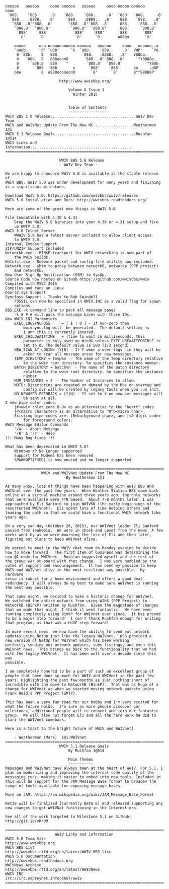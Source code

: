 
    oooooo   oooooo     oooo oooooo   oooooo     oooo ooooo oooooo     oooo
     `888.    `888.     .8'   `888.    `888.     .8'  `888'  `888.     .8'
      `888.   .8888.   .8'     `888.   .8888.   .8'    888    `888.   .8'
       `888  .8'`888. .8'       `888  .8'`888. .8'     888     `888. .8'
        `888.8'  `888.8'         `888.8'  `888.8'      888      `888.8'
         `888'    `888'           `888'    `888'       888       `888'
          `8'      `8'             `8'      `8'       o888o       `8'

        ooooo      ooo oooooooooooo oooooo   oooooo     oooo  .oooooo..o
        `888b.     `8' `888'     `8  `888.    `888.     .8'  d8P'    `Y8
         8 `88b.    8   888           `888.   .8888.   .8'   Y88bo.
         8   `88b.  8   888oooo8       `888  .8'`888. .8'     `"Y8888o.
         8     `88b.8   888    "        `888.8'  `888.8'          `"Y88b
         8       `888   888       o      `888'    `888'      oo     .d8P
        o8o        `8  o888ooooood8       `8'      `8'       8""88888P'

                            http://www.wwivbbs.org/
        
                                Volume 8 Issue 1
                                  Winter 2015


                                Table of Contents
                                ~~~~~~~~~~~~~~~~~
    WWIV BBS 5.0 Release......................................WWIV Dev Team
    WWIV and WWIVNet Update From The New NC..................Weatherman 1@1
    WWIV 5.1 Release Goals....................................Rushfan 1@514
    WWIV Links and Information.............................................
    =======================================================================

                            WWIV BBS 5.0 Release
                            - WWIV Dev Team -

    We are happy to announce WWIV 5.0 is available as the stable release of 
    WWIV BBS. WWIV 5.0 was under development for many years and finishing 
    is a significant milestone. 

    Download WWIV 5.0: https://github.com/wwivbbs/wwiv/releases
    WWIV 5.0 Installation and Docs: http://wwivbbs.readthedocs.org/
    
    Here are some of the great new things in WWIV 5.0
    
    File Compatible with 4.30 & 4.31
        Drop the WWIV 5.0 binaries into your 4.30 or 4.31 setup and fire 
        up WWIV 5.0.
    WWIV 5.0 Telnet Server
        WWWIV 5.0 has a telnet server included to allow client access
        to WWIV 5.0.
    Internal Zmodem Support
    ZIP/UNZIP Support Included
    Networkb.exe - BINKP transport for WWIV networking is now part of 
        the WWIV builds.
    Netutil.exe - Network packet and config file utility now included.
    Network.exe - shim to proxy between network0, networkp (PPP project) 
        and networkb.
    New User Sign Up Notification (SSM) to SysOp.
    Source Code now hosted on GitHub https://github.com/wwivbbs/wwiv
    Compiled with MSVC 2015
    Compiles and runs on Linux
    Door32.sys Support
    Syncfoss Support - Thanks to Rob Swindell
        FOSSIL can now be specified in WWIV.INI as a valid flag for spawn
        options.
    BBS.EXE -k command line to pack all message bases
        -k # # # will pack the massage bases with those IDs.
    New WWIV.INI Parameters
        EXEC_LOGSYNCFOSS     = [ 1 | 0 ] - If non-zero then 
            wwivsync.log will  be generated.  The default setting is 
            1 and this is currently ignored.
        EXEC_CHILDWAITTIME   = (time to wait in milliseconds, this 
            parameter is only used on Win9X unless EXEC_USEWAITFORIDLE is 
            set to 0. The default value is 500 (1/2 second).
        NEW_SCAN_AT_LOGIN= [Y|N] - If Y when a user logs  in they will be 
            asked to scan all message areas for new messages.
        TEMP_DIRECTORY = temp%n  - The name of the Temp directory relative
            to the wwiv root directory. %n specifies the instance number.
        BATCH_DIRECTORY = batch%n  - The name of the Batch directory 
            relative to the wwiv root directory. %n specifies the instance 
            number.
        NUM_INSTANCES = 4  - The Number of Instances to allow.
        NOTE: Directories are created on demand by the bbs on startup and 
            config.ovr will be created by legacy tools when you run init.  
        NO_NEWUSER_FEEDBACK = [Y|N] - If set to Y no newuser messages will 
            be sent at all.
    2 new pipe color codes:
        |#<wwiv color code 0-9> as an alternative to the "heart" codes
        |@<macro character> as an alternative to ^O^O<macro char>
        Existing pipe codes are: |B<background char>, and |<2 digit code> 
            for foreground colors.
    WWIV Message Editor Commands
        '/A' - Abort Message
        '/H' & '/?' - Help
    !!! Many Bug fixes !!!
    
    What has been deprecated in WWIV 5.0?
        Windows XP No Longer supported
        Support for Modems has been removed
        SPAWNOPT[FSED] is now unused and no longer supported

    =======================================================================
                    WWIV and WWIVNet Update From The New NC
                               By Weatherman 1@1

    As many know, lots of things have been happening with WWIV BBS and 
    WWIVnet over the past few years.  When Weather Station BBS came back 
    online as a virtual machine around three years ago, the only networks 
    that were available were FTN based.  About 7-8 months later, I was 
    approached by Eli Sanford to join WWIVSN (the early beginnings of the
    resurrected WWIVnet).  Eli spent lots of time helping others and 
    leading the path so that we could have a functional WWIV network like 
    years ago.

    On a very sad day (October 26, 2015), our WWIVnet leader Eli Sanford 
    passed from leukemia.  We were in shock and upset from the news. A few 
    weeks went by as we were mourning the loss of Eli and then later, 
    figuring out plans to keep WWIVnet alive.

    We agreed to meet in the WWIV chat room on Monday evening to decide 
    how to move forward.  The first item of business was determining the 
    new @1 node for WWIVnet.  Rushfan suggested myself and the rest of 
    the group was on-board with that change.  I was very humbled by the 
    votes of support and encouragement.  It has been my passion to keep 
    WWIV and WWIVnet alive in the most resiliant way possible.  My hardware
    setup is robust for a home environment and offers a good deal 
    redundancy. I will always do my best to make sure WWIVnet is running 
    the best way possible.

    That same night, we decided to make a historic change for WWIVnet.  
    We switched the entire network from using WINS (PPP Project) to 
    NetworkB (BinkP) written by Rushfan.  Given the magnatude of changes 
    that we made that night, I think it went fantastic!  We have been 
    running completely using BinkP for WWIVnet ever since.  It has proved 
    to be a major step forward!  I can't thank Rushfan enough for writing 
    that program, as that was a HUGE step forward!

    In more recent news, we now have the ability to send out network 
    updates using NetUp just like the legacy WWIVnet.  WSS provided a 
    new version of NetUp for WWIVnet which has been working 
    perfectly sending out network updates, subs listings, and even this
    WWIVnet news.  This brings us back to the functionality that we had 
    with the legacy WWIVnet.  It has been well over a decade since this was
    possible.

    I am completely honored to be a part of such an excellent group of 
    people that have done so much for WWIV and WWIVnet in the past few 
    years. Highlighting the past few months as just nothing short of 
    incredible with the move to NetworkB (BinkP).  That was as huge of a 
    change for WWIVnet as when we started moving network packets using 
    Frank Reid's PPP Project (SMTP).

    This has been a very fun road for our hobby and I'm very excited for 
    what the future holds.  I'm sure as more people discover our 
    milestones, additional people will re-connect and join our fantastic 
    group.  We will also not forget Eli and all the hard work he did to 
    start the WWIVnet comeback.

    Here is a toast to the bright future of WWIV and WWIVnet!

        - Weatherman (Mark)  1@1.WWIVnet 
    =======================================================================
                            WWIV 5.1 Release Goals
                                By Rushfan 1@514

                                Main Themes
                                ~~~~~~~~~~~
    Messages and WWIVNet have always been at the heart of WWIV. For 5.1, I 
    plan on modernizing and improving the internal code quality of the 
    messaging code, making it easier to embed into new tools. Included in 
    this will be support for the JAM Message Base format to broaden the 
    range of tools available for exposing message bases.
    
    More on JAM: https://en.wikipedia.org/wiki/JAM_Message_Base_Format

    Net38 will be finalized [currently Beta 6] and released supporting any 
    new changes to get WWIVNet functioning in the Internet era. 
    
    See all of the work targeted to Milestone 5.1 on GitHub: 
    http://git.io/vRrOM
        
    =======================================================================
                          WWIV Links and Information
    WWIC 5.0 Team Site                               http://www.wwivbbs.org
    WWIV BBS List           http://wwivbbs.rtfd.org/en/latest/WWIV_BBS_list
    WWIV 5.0 Documentation                   http://wwivbbs.readthedocs.org
    WWIVNews Archive             http://wwivbbs.rtfd.org/en/latest/WWIVNews
    WWIV IRC                             irc://irc.ospreynet.info:6667/wwiv
    =======================================================================
	
